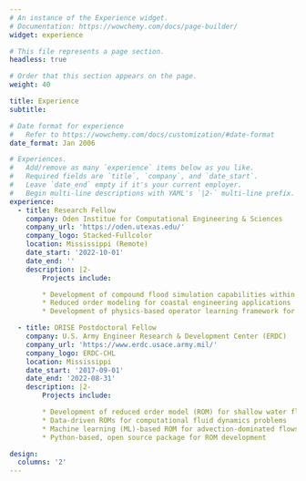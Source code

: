 ```yaml
---
# An instance of the Experience widget.
# Documentation: https://wowchemy.com/docs/page-builder/
widget: experience

# This file represents a page section.
headless: true

# Order that this section appears on the page.
weight: 40

title: Experience
subtitle:

# Date format for experience
#   Refer to https://wowchemy.com/docs/customization/#date-format
date_format: Jan 2006

# Experiences.
#   Add/remove as many `experience` items below as you like.
#   Required fields are `title`, `company`, and `date_start`.
#   Leave `date_end` empty if it's your current employer.
#   Begin multi-line descriptions with YAML's `|2-` multi-line prefix.
experience:
  - title: Research Fellow
    company: Oden Institue for Computational Engineering & Sciences
    company_url: 'https://oden.utexas.edu/'
    company_logo: Stacked-Fullcolor
    location: Mississippi (Remote)
    date_start: '2022-10-01'
    date_end: ''
    description: |2-
        Projects include:

        * Development of compound flood simulation capabilities within Adaptive Hydraulics (AdH)
        * Reduced order modeling for coastal engineering applications
        * Development of physics-based operator learning framework for environmental flows

  - title: ORISE Postdoctoral Fellow
    company: U.S. Army Engineer Research & Development Center (ERDC)
    company_url: 'https://www.erdc.usace.army.mil/'
    company_logo: ERDC-CHL
    location: Mississippi
    date_start: '2017-09-01'
    date_end: '2022-08-31'
    description: |2-
        Projects include:

        * Development of reduced order model (ROM) for shallow water flows
        * Data-driven ROMs for computational fluid dynamics problems
        * Machine learning (ML)-based ROM for advection-dominated flows
        * Python-based, open source package for ROM development 

design:
  columns: '2'
---
```

